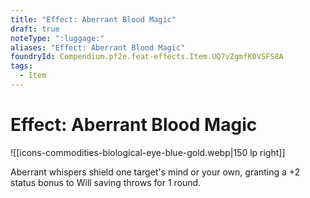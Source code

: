 ```yaml
---
title: "Effect: Aberrant Blood Magic"
draft: true
noteType: ":luggage:"
aliases: "Effect: Aberrant Blood Magic"
foundryId: Compendium.pf2e.feat-effects.Item.UQ7vZgmfK0VSFS8A
tags:
  - Item
---
```


# Effect: Aberrant Blood Magic
![[icons-commodities-biological-eye-blue-gold.webp|150 lp right]]

Aberrant whispers shield one target's mind or your own, granting a +2 status bonus to Will saving throws for 1 round.
